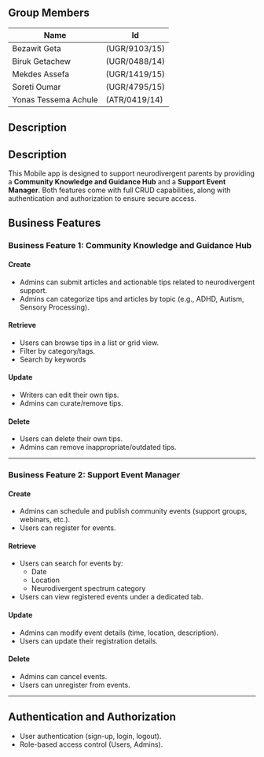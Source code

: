 ## Group Members

| Name | Id |
|-----|-----|
| Bezawit Geta        | (UGR/9103/15) | 
| Biruk Getachew      | (UGR/0488/14) | 
| Mekdes Assefa       | (UGR/1419/15) | 
| Soreti Oumar        | (UGR/4795/15) | 
| Yonas Tessema Achule| (ATR/0419/14) | 

## Description
## Description
This Mobile app is designed to support neurodivergent parents by providing a **Community Knowledge and Guidance Hub** and a **Support Event Manager**. Both features come with full CRUD capabilities, along with authentication and authorization to ensure secure access.


## Business Features

### Business Feature 1: Community Knowledge and Guidance Hub
#### Create
- Admins can submit articles and actionable tips related to neurodivergent support.
- Admins can categorize tips and articles by topic (e.g., ADHD, Autism, Sensory Processing).

#### Retrieve
- Users can browse tips in a list or grid view.
- Filter by category/tags.
- Search by keywords

#### Update
- Writers can edit their own tips.
- Admins can curate/remove tips.

#### Delete
- Users can delete their own tips.
- Admins can remove inappropriate/outdated tips.

---

### Business Feature 2: Support Event Manager
#### Create
- Admins can schedule and publish community events (support groups, webinars, etc.).
- Users can register for events.

#### Retrieve
- Users can search for events by:
  - Date
  - Location
  - Neurodivergent spectrum category
- Users can view registered events under a dedicated tab.

#### Update
- Admins can modify event details (time, location, description).
- Users can update their registration details.

#### Delete
- Admins can cancel events.
- Users can unregister from events.

---

## Authentication and Authorization
- User authentication (sign-up, login, logout).
- Role-based access control (Users, Admins).



